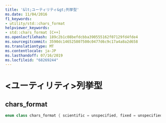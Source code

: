 ```yaml
---
title: '&lt;ユーティリティ&gt;列挙型'
ms.date: 11/04/2016
f1_keywords:
- utility/std::chars_format
helpviewer_keywords:
- std::chars_format [C++]
ms.openlocfilehash: 189c2b1c08befdcbba390555162f07129fd4fde4
ms.sourcegitcommit: 3590dc146525807500c0477d6c9c17a4a8a2d658
ms.translationtype: MT
ms.contentlocale: ja-JP
ms.lasthandoff: 07/16/2019
ms.locfileid: "68269244"
---
```

# <a name="ltutilitygt-enums"></a>&lt;ユーティリティ&gt;列挙型

## <a name="chars_format"></a> chars_format

```cpp
enum class chars_format { scientific = unspecified, fixed = unspecified, hex = unspecified, general = fixed | scientific };
```

